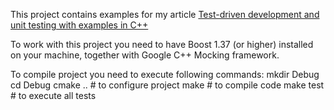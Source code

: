This project contains examples for my article [Test-driven development and unit testing with examples in C++](http://alexott.net/en/cpp/CppTestingIntro.html)

To work with this project you need to have Boost 1.37 (or higher) installed on your
machine, together with Google C++ Mocking framework.

To compile project you need to execute following commands:
    mkdir Debug
    cd Debug
    cmake .. # to configure project
    make # to compile code
    make test # to execute all tests

